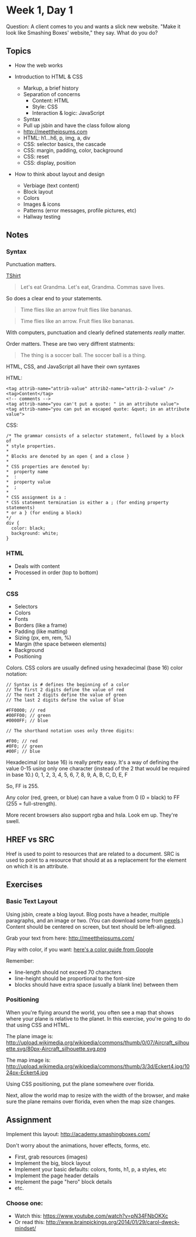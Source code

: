 # Week 1, Day 1

Question: A client comes to you and wants a slick new website. "Make it look
like Smashing Boxes' website," they say. What do you do?

## Topics

- How the web works
- Introduction to HTML & CSS
  - Markup, a brief history
  - Separation of concerns
    - Content: HTML
    - Style: CSS
    - Interaction & logic: JavaScript
  - Syntax
  - Pull up jsbin and have the class follow along
  - http://meettheipsums.com
  - HTML: h1...h6, p, img, a, div
  - CSS: selector basics, the cascade
  - CSS: margin, padding, color, background
  - CSS: reset
  - CSS: display, position

- How to think about layout and design
  - Verbiage (text content)
  - Block layout
  - Colors
  - Images & icons
  - Patterns (error messages, profile pictures, etc)
  - Hallway testing

## Notes

### Syntax
Punctuation matters.

[TShirt](http://www.signals.com/signals/T-Shirts-Sweatshirts-Hoodies_4AA/View-All-T-Shirts-Sweatshirts_4AALL/Item_s-Commas-Save-Lives-Shirts_HN3281.html)

  > Let's eat Grandma. Let's eat, Grandma. Commas save lives.

So does a clear end to your statements.

  > Time flies like an arrow fruit flies like bananas.

  > Time flies like an arrow. Fruit flies like bananas.

With computers, punctuation and clearly defined statements *really* matter.

Order matters. These are two very diffrent statments:

  > The thing is a soccer ball. The soccer ball is a thing.

HTML, CSS, and JavaScript all have their own syntaxes

  HTML:

    <tag attrib-name="attrib-value" attrib2-name="attrib-2-value" />
    <tag>Content</tag>
    <!-- comments -->
    <tag attrib-name="you can't put a quote: " in an attribute value">
    <tag attrib-name="you can put an escaped quote: &quot; in an attribute value">


  CSS:

    /* The grammar consists of a selector statement, followed by a block of
    * style properties.
    *
    * Blocks are denoted by an open { and a close }
    *
    * CSS properties are denoted by:
    *  property name
    *  :
    *  property value
    *  ;
    *
    * CSS assignment is a :
    * CSS statement termination is either a ; (for ending property statements)
    * or a } (for ending a block)
    */
    div {
      color: black;
      background: white;
    }

### HTML

* Deals with content
* Processed in order (top to bottom)
*

### CSS

* Selectors
* Colors
* Fonts
* Borders (like a frame)
* Padding (like matting)
* Sizing (px, em, rem, %)
* Margin (the space between elements)
* Background
* Positioning

Colors. CSS colors are usually defined using hexadecimal (base 16) color notation:

    // Syntax is # defines the beginning of a color
    // The first 2 digits define the value of red
    // The next 2 digits define the value of green
    // The last 2 digits define the value of blue

    #FF0000; // red
    #00FF00; // green
    #0000FF; // blue

    // The shorthand notation uses only three digits:

    #F00; // red
    #0F0; // green
    #00F; // blue

Hexadecimal (or base 16) is really pretty easy. It's a way of defining the value
0-15 using only one character (instead of the 2 that would be required in base
10.) 0, 1, 2, 3, 4, 5, 6, 7, 8, 9, A, B, C, D, E, F

So, FF is 255.

Any color (red, green, or blue) can have a value from 0 (0 = black) to FF (255 =
full-strength).

More recent browsers also support rgba and hsla. Look em up. They're swell.

## HREF vs SRC

Href is used to point to resources that are related to a document. SRC is used
to point to a resource that should at as a replacement for the element on which
it is an attribute.


## Exercises

### Basic Text Layout

Using jsbin, create a blog layout. Blog posts have a header, multiple paragraphs, and
an image or two. (You can download some from [pexels](http://www.pexels.com/).)
Content should be centered on screen, but text should be left-aligned.

Grab your text from here: http://meettheipsums.com/

Play with color, if you want: [here's a color guide from Google](http://www.google.com/design/spec/style/color.html#color-color-palette)

Remember:

- line-length should not exceed 70 characters
- line-height should be proportional to the font-size
- blocks should have extra space (usually a blank line) between them

### Positioning

When you're flying around the world, you often see a map that shows where your
plane is relative to the planet. In this exercise, you're going to do that
using CSS and HTML.

The plane image is: http://upload.wikimedia.org/wikipedia/commons/thumb/0/07/Aircraft_silhouette.svg/80px-Aircraft_silhouette.svg.png

The map image is: http://upload.wikimedia.org/wikipedia/commons/thumb/3/3d/Eckert4.jpg/1024px-Eckert4.jpg

Using CSS positioning, put the plane somewhere over florida.

Next, allow the world map to resize with the width of the browser, and make sure
the plane remains over florida, even when the map size changes.


## Assignment

Implement this layout: http://academy.smashingboxes.com/

Don't worry about the animations, hover effects, forms, etc.

  - First, grab resources (images)
  - Implement the big, block layout
  - Implement your basic defaults: colors, fonts, h1, p, a styles, etc
  - Implement the page header details
  - Implement the page "hero" block details
  - etc.

### Choose one:

* Watch this: https://www.youtube.com/watch?v=pN34FNbOKXc
* Or read this: http://www.brainpickings.org/2014/01/29/carol-dweck-mindset/
